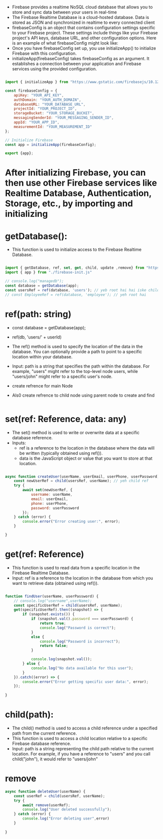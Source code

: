 - Firebase provides a realtime NoSQL cloud database that allows you to store and sync data between your users in real-time
- The Firebase Realtime Database is a cloud-hosted database. Data is stored as JSON and synchronized in realtime to every connected client
- firebaseConfig is an object that contains configuration settings specific to your Firebase project. These settings include things like your Firebase project's API keys, database URL, and other configuration options. Here is an example of what firebaseConfig might look like:
- Once you have firebaseConfig set up, you use initializeApp() to initialize Firebase with this configuration.
- initializeApp(firebaseConfig) takes firebaseConfig as an argument. It establishes a connection between your application and Firebase services using the provided configuration.

```javascript

import { initializeApp } from "https://www.gstatic.com/firebasejs/10.12.3/firebase-app.js";

const firebaseConfig = {
    apiKey: "YOUR_API_KEY",
    authDomain: "YOUR_AUTH_DOMAIN",
    databaseURL: "YOUR_DATABASE_URL",
    projectId: "YOUR_PROJECT_ID",
    storageBucket: "YOUR_STORAGE_BUCKET",
    messagingSenderId: "YOUR_MESSAGING_SENDER_ID",
    appId: "YOUR_APP_ID",
    measurementId: "YOUR_MEASUREMENT_ID"
};

// Initialize Firebase
const app = initializeApp(firebaseConfig);

export {app};

 ```
# After initializing Firebase, you can then use other Firebase services like Realtime Database, Authentication, Storage, etc., by importing and initializing

# getDatabase():

- This function is used to initialize access to the Firebase Realtime Database.

```javascript

import { getDatabase, ref, set, get, child, update ,remove} from "https://www.gstatic.com/firebasejs/10.12.3/firebase-database.js";
import { app } from "./firebase-init.js"

// console.log("managedb");
const database = getDatabase(app);
const usersRef = ref(database, 'users'); // yeb root hai hai iske child banane ky liye new refrence banana padega using child method
// const EmployeeRef = ref(database, 'employee'); // yeh root hai


```



# ref(path: string)

- const database = getDatabase(app);
- ref(db, 'users/' + userId)
- The ref() method is used to specify the location of the data in the database. You can optionally provide a path to point to a specific location within your database.
- Input: path is a string that specifies the path within the database. For example, "users" might refer to the top-level node users, while "users/john" might refer to a specific user's node.

- create refrence for main Node
- Als0 create refrence to child node using parent node to create and find

```javascript

```

# set(ref: Reference, data: any)

- The set() method is used to write or overwrite data at a specific database reference.
- Inputs:
    - ref is a reference to the location in the database where the data will be written (typically obtained using ref()).
    - data is the JavaScript object or value that you want to store at that location.

```javascript

async function createUser(userName, userEmail, userPhone, userPassword) {
    const newUserRef = child(usersRef, userName); // yeh child ref
    try {
        await set(newUserRef, {
            username: userName,
            email: userEmail,
            phone: userPhone,
            password: userPassword
        });
    } catch (error) {
        console.error("Error creating user:", error);
    }

}

```


# get(ref: Reference)

- This function is used to read data from a specific location in the Firebase Realtime Database.
- Input: ref is a reference to the location in the database from which you want to retrieve data (obtained using ref()).

```javascript

function findUser(userName, userPassword) {
    // console.log("username",userName);
    const specificUserRef = child(usersRef, userName);
    get(specificUserRef).then((snapshot) => {
        if (snapshot.exists()) {
            if (snapshot.val().password === userPassword) {
                return true;
                console.log("Password is correct");
            }
            else {
                console.log("Password is incorrect");
                return false;
            }

            console.log(snapshot.val());
        } else {
            console.log("No data available for this user");
        }
    }).catch((error) => {
        console.error("Error getting specific user data:", error);
    });
    
}

```

# child(path):

- The child() method is used to access a child reference under a specified path from the current reference.
- This function is used to access a child location relative to a specific Firebase database reference.
- Input: path is a string representing the child path relative to the current location. For example, if you have a reference to "users" and you call child("john"), it would refer to "users/john"



# remove


```javascript
async function deleteUser(userName) {
    const userRef = child(usersRef, userName);
    try {
        await remove(userRef);
        console.log("User deleted successfully");
    } catch (error) {
        console.log("Error deleting user",error)
    }
    
}

```


